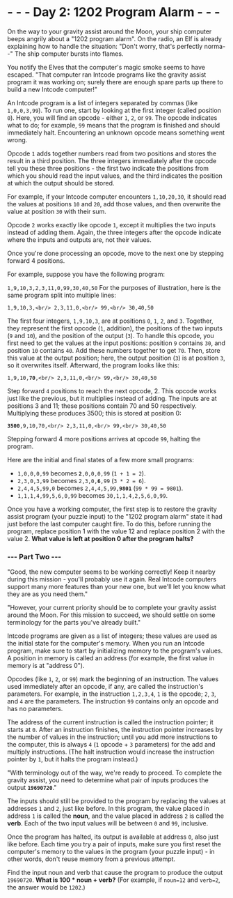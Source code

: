 # - - - Day 2: 1202 Program Alarm - - -
On the way to your gravity assist around the Moon, your ship computer beeps angrily about a "1202 program alarm". On the radio, an Elf is already explaining how to handle the situation: "Don't worry, that's perfectly norma--" The ship computer bursts into flames.

You notify the Elves that the computer's magic smoke seems to have escaped. "That computer ran Intcode programs like the gravity assist program it was working on; surely there are enough spare parts up there to build a new Intcode computer!"

An Intcode program is a list of integers separated by commas (like ``1,0,0,3,99``). To run one, start by looking at the first integer (called position ``0``). Here, you will find an opcode - either ``1``, ``2``, or ``99``. The opcode indicates what to do; for example, ``99`` means that the program is finished and should immediately halt. Encountering an unknown opcode means something went wrong.

Opcode ``1`` adds together numbers read from two positions and stores the result in a third position. The three integers immediately after the opcode tell you these three positions - the first two indicate the positions from which you should read the input values, and the third indicates the position at which the output should be stored.

For example, if your Intcode computer encounters ``1,10,20,30``, it should read the values at positions ``10`` and ``20``, add those values, and then overwrite the value at position ``30`` with their sum.

Opcode ``2`` works exactly like opcode ``1``, except it multiplies the two inputs instead of adding them. Again, the three integers after the opcode indicate where the inputs and outputs are, not their values.

Once you're done processing an opcode, move to the next one by stepping forward 4 positions.

For example, suppose you have the following program:

``1,9,10,3,2,3,11,0,99,30,40,50``
For the purposes of illustration, here is the same program split into multiple lines:

``1,9,10,3,<br/>
2,3,11,0,<br/>
99,<br/>
30,40,50``

The first four integers, ``1,9,10,3``, are at positions ``0``, ``1``, ``2``, and ``3``. Together, they represent the first opcode (``1``, addition), the positions of the two inputs (``9`` and ``10``), and the position of the output (``3``). To handle this opcode, you first need to get the values at the input positions: position ``9`` contains ``30``, and position ``10`` contains ``40``. Add these numbers together to get ``70``. Then, store this value at the output position; here, the output position (``3``) is at position ``3``, so it overwrites itself. Afterward, the program looks like this:

``1,9,10,``**``70``**``,<br/>
2,3,11,0,<br/>
99,<br/>
30,40,50``

Step forward ``4`` positions to reach the next opcode, 2. This opcode works just like the previous, but it multiplies instead of adding. The inputs are at positions 3 and 11; these positions contain 70 and 50 respectively. Multiplying these produces 3500; this is stored at position 0:

**``3500``**``,9,10,70,<br/>
2,3,11,0,<br/>
99,<br/>
30,40,50``

Stepping forward 4 more positions arrives at opcode ``99``, halting the program.

Here are the initial and final states of a few more small programs:

* ``1,0,0,0,99`` becomes **``2``**``,0,0,0,99`` (``1 + 1 = 2``).
* ``2,3,0,3,99`` becomes ``2,3,0,``**``6``**``,99`` (``3 * 2 = 6``).
* ``2,4,4,5,99,0`` becomes ``2,4,4,5,99,``**``9801``** (``99 * 99 = 9801``).
* ``1,1,1,4,99,5,6,0,99`` becomes ``30,1,1,4,2,5,6,0,99``.

Once you have a working computer, the first step is to restore the gravity assist program (your puzzle input) to the "1202 program alarm" state it had just before the last computer caught fire. To do this, before running the program, replace position 1 with the value 12 and replace position 2 with the value 2. **What value is left at position 0 after the program halts?**


### --- Part Two ---
"Good, the new computer seems to be working correctly! Keep it nearby during this mission - you'll probably use it again. Real Intcode computers support many more features than your new one, but we'll let you know what they are as you need them."

"However, your current priority should be to complete your gravity assist around the Moon. For this mission to succeed, we should settle on some terminology for the parts you've already built."

Intcode programs are given as a list of integers; these values are used as the initial state for the computer's memory. When you run an Intcode program, make sure to start by initializing memory to the program's values. A position in memory is called an address (for example, the first value in memory is at "address 0").

Opcodes (like ``1``, ``2``, or ``99``) mark the beginning of an instruction. The values used immediately after an opcode, if any, are called the instruction's parameters. For example, in the instruction ``1,2,3,4``, ``1`` is the opcode; ``2``, ``3``, and ``4`` are the parameters. The instruction ``99`` contains only an opcode and has no parameters.

The address of the current instruction is called the instruction pointer; it starts at ``0``. After an instruction finishes, the instruction pointer increases by the number of values in the instruction; until you add more instructions to the computer, this is always ``4`` (``1`` opcode + ``3`` parameters) for the add and multiply instructions. (The halt instruction would increase the instruction pointer by ``1``, but it halts the program instead.)

"With terminology out of the way, we're ready to proceed. To complete the gravity assist, you need to determine what pair of inputs produces the output **``19690720``**."

The inputs should still be provided to the program by replacing the values at addresses ``1`` and ``2``, just like before. In this program, the value placed in address ``1`` is called the **noun**, and the value placed in address ``2`` is called the **verb**. Each of the two input values will be between ``0`` and ``99``, inclusive.

Once the program has halted, its output is available at address ``0``, also just like before. Each time you try a pair of inputs, make sure you first reset the computer's memory to the values in the program (your puzzle input) - in other words, don't reuse memory from a previous attempt.

Find the input noun and verb that cause the program to produce the output ``19690720``. **What is 100 * noun + verb?** (For example, if ``noun=12`` and ``verb=2``, the answer would be ``1202``.)
